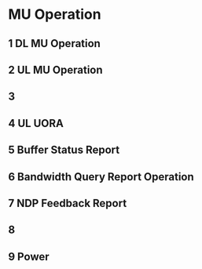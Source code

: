 # MU Operation

## 1 DL MU Operation

## 2 UL MU Operation

## 3 

## 4 UL UORA

## 5 Buffer Status Report

## 6 Bandwidth Query Report Operation

## 7 NDP Feedback Report

## 8 

## 9 Power
